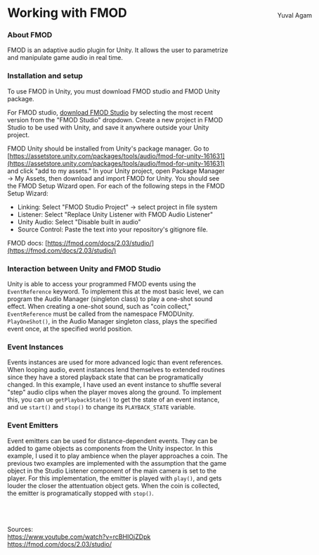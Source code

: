 <div>
<p style = "position: absolute; right: 4%;">Yuval Agam</p>
<h1>Working with FMOD</h1>
</div>
<h3>About FMOD</h3>
FMOD is an adaptive audio plugin for Unity. It allows the user to parametrize and manipulate game audio in real time.

<h3>Installation and setup</h3>
To use FMOD in Unity, you must download FMOD studio and FMOD Unity package.

For FMOD studio, [download FMOD Studio](https://www.fmod.com/download) by selecting the most recent version from the "FMOD Studio" dropdown. Create a new project in FMOD Studio to be used with Unity, and save it anywhere outside your Unity project.

FMOD Unity should be installed from Unity's package manager. Go to [https://assetstore.unity.com/packages/tools/audio/fmod-for-unity-161631](https://assetstore.unity.com/packages/tools/audio/fmod-for-unity-161631) and click "add to my assets." In your Unity project, open Package Manager -> My Assets, then download and import FMOD for Unity. You should see the FMOD Setup Wizard open. For each of the following steps in the FMOD Setup Wizard:

* Linking: Select "FMOD Studio Project" -> select project in file system
* Listener: Select "Replace Unity Listener with FMOD Audio Listener"
* Unity Audio: Select "Disable built in audio"
* Source Control: Paste the text into your repository's gitignore file.

FMOD docs: [https://fmod.com/docs/2.03/studio/](https://fmod.com/docs/2.03/studio/)

<h3>Interaction between Unity and FMOD Studio</h3>
Unity is able to access your programmed FMOD events using the <code>EventReference</code> keyword. To implement this at the most basic level, we can program the Audio Manager (singleton class) to play a one-shot sound effect. When creating a one-shot sound, such as "coin collect," <code>EventReference</code> must be called from the namespace FMODUnity. <code>PlayOneShot()</code>, in the Audio Manager singleton class, plays the specified event once, at the specified world position.

<h3>Event Instances</h3>
Events instances are used for more advanced logic than event references. When looping audio, event instances lend themselves to extended routines since they have a stored playback state that can be programatically changed. In this example, I have used an event instance to shuffle several "step" audio clips when the player moves along the ground. To implement this, you can ue <code>getPlaybackState()</code> to get the state of an event instance, and ue <code>start()</code> and <code>stop()</code> to change its <code>PLAYBACK_STATE</code> variable.

<h3>Event Emitters</h3>
Event emitters can be used for distance-dependent events. They can be added to game objects as components from the Unity inspector. In this example, I used it to play ambience when the player approaches a coin. The previous two examples are implemented with the assumption that the game object in the Studio Listener component of the main camera is set to the player. For this implementation, the emitter is played with <code>play()</code>, and gets louder the closer the attentuation object gets. When the coin is collected, the emitter is programatically stopped with <code>stop()</code>.

<br><br><br>
Sources:<br>
https://www.youtube.com/watch?v=rcBHIOjZDpk<br>
https://fmod.com/docs/2.03/studio/

